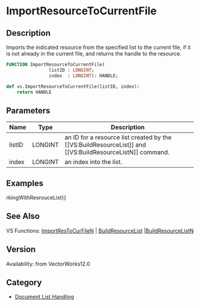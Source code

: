 # ImportResourceToCurrentFile

## Description
Imports the indicated resource from the specified list to the current file, if it is not already in the current file, and returns the handle to the resource.

```pascal
FUNCTION ImportResourceToCurrentFile(
				listID : LONGINT;
				index  : LONGINT): HANDLE;
```

```python
def vs.ImportResourceToCurrentFile(listID, index):
    return HANDLE
```

## Parameters
|Name|Type|Description|
|---|---|---|
|listID|LONGINT|an ID for a resource list created by the [[VS:BuildResourceList]] and [[VS:BuildResourceListN]] command.|
|index|LONGINT|an index into the list.|

## Examples
rkingWithResrouceList}}

## See Also
VS Functions:
[ImportResToCurFileN](ImportResToCurFileN.md) | [BuildResourceList](BuildResourceList.md) |[BuildResourceListN](BuildResourceListN.md)

## Version
Availability: from VectorWorks12.0

## Category
* [Document List Handling](../Categories/Document%20List%20Handling.md)

